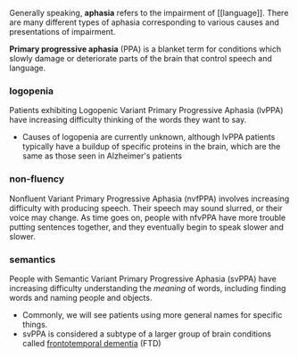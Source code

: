 Generally speaking, **aphasia** refers to the impairment of [[language]]. There are many different types of aphasia corresponding to various causes and presentations of impairment.

**Primary progressive aphasia** (PPA) is a blanket term for conditions which slowly damage or deteriorate parts of the brain that control speech and language.
### logopenia
Patients exhibiting Logopenic Variant Primary Progressive Aphasia (lvPPA) have increasing difficulty thinking of the words they want to say.
- Causes of logopenia are currently unknown, although lvPPA patients typically have a buildup of specific proteins in the brain, which are the same as those seen in Alzheimer's patients

### non-fluency
Nonfluent Variant Primary Progressive Aphasia (nvfPPA) involves increasing difficulty with producing speech. Their speech may sound slurred, or their voice may change. As time goes on, people with nfvPPA have more trouble putting sentences together, and they eventually begin to speak slower and slower.

### semantics
People with Semantic Variant Primary Progressive Aphasia (svPPA) have increasing difficulty understanding the *meaning* of words, including finding words and naming people and objects.
- Commonly, we will see patients using more general names for specific things.
- svPPA is considered a subtype of a larger group of brain conditions called [frontotemporal dementia](https://memory.ucsf.edu/frontotemporal-dementia) (FTD)